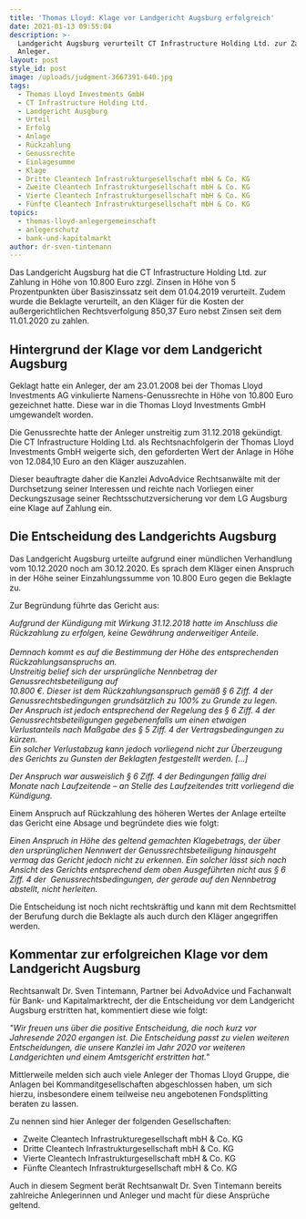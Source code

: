 ```yaml
---
title: 'Thomas Lloyd: Klage vor Landgericht Augsburg erfolgreich'
date: 2021-01-13 09:55:04
description: >-
  Landgericht Augsburg verurteilt CT Infrastructure Holding Ltd. zur Zahlung an
  Anleger.
layout: post
style_id: post
image: /uploads/judgment-3667391-640.jpg
tags:
  - Thomas Lloyd Investments GmbH
  - CT Infrastructure Holding Ltd.
  - Landgericht Ausgburg
  - Urteil
  - Erfolg
  - Anlage
  - Rückzahlung
  - Genussrechte
  - Einlagesumme
  - Klage
  - Dritte Cleantech Infrastrukturgesellschaft mbH & Co. KG
  - Zweite Cleantech Infrastrukturgesellschaft mbH & Co. KG
  - Vierte Cleantech Infrastrukturgesellschaft mbH & Co. KG
  - Fünfte Cleantech Infrastrukturgesellschaft mbH & Co. KG
topics:
  - thomas-lloyd-anlegergemeinschaft
  - anlegerschutz
  - bank-und-kapitalmarkt
author: dr-sven-tintemann
---
```


Das Landgericht Augsburg hat die CT Infrastructure Holding Ltd. zur Zahlung in Höhe von 10.800 Euro zzgl. Zinsen in Höhe von 5 Prozentpunkten über Basiszinssatz seit dem 01.04.2019 verurteilt. Zudem wurde die Beklagte verurteilt, an den Kläger für die Kosten der au&szlig;ergerichtlichen Rechtsverfolgung 850,37 Euro nebst Zinsen seit dem 11.01.2020 zu zahlen.&nbsp;

## Hintergrund der Klage vor dem Landgericht Augsburg

Geklagt hatte ein Anleger, der am 23.01.2008 bei der Thomas Lloyd Investments AG vinkulierte Namens-Genussrechte in Höhe von 10.800 Euro gezeichnet hatte. Diese war in die Thomas Lloyd Investments GmbH umgewandelt worden.&nbsp;

Die Genussrechte hatte der Anleger unstreitig zum 31.12.2018 gekündigt. Die CT Infrastructure Holding Ltd. als Rechtsnachfolgerin der Thomas Lloyd Investments GmbH weigerte sich, den geforderten Wert der Anlage in Höhe von 12.084,10 Euro an den Kläger auszuzahlen.&nbsp;

Dieser beauftragte daher die Kanzlei AdvoAdvice Rechtsanwälte mit der Durchsetzung seiner Interessen und reichte nach Vorliegen einer Deckungszusage seiner Rechtsschutzversicherung vor dem LG Augsburg eine Klage auf Zahlung ein.&nbsp;

## Die Entscheidung des Landgerichts Augsburg

Das Landgericht Augsburg urteilte aufgrund einer mündlichen Verhandlung vom 10.12.2020 noch am 30.12.2020. Es sprach dem Kläger einen Anspruch in der Höhe seiner Einzahlungssumme von 10.800 Euro gegen die Beklagte zu.&nbsp;

Zur Begründung führte das Gericht aus:&nbsp;

*Aufgrund der Kündigung mit Wirkung 31.12.2018 hatte im Anschluss die Rückzahlung zu erfolgen, keine Gewährung anderweitiger Anteile.<br><br>Demnach kommt es auf die Bestimmung der Höhe des entsprechenden Rückzahlungsanspruchs an.<br>Unstreitig belief sich der ursprüngliche Nennbetrag der Genussrechtsbeteiligung auf<br>10\.800 €. Dieser ist dem Rückzahlungsanspruch gemä&szlig; &sect; 6 Ziff. 4 der Genussrechtsbedingungen grundsätzlich zu 100% zu Grunde zu legen.<br>Der Anspruch ist jedoch entsprechend der Regelung des &sect; 6 Ziff. 4 der Genussrechtsbeteiligungen gegebenenfalls um einen etwaigen Verlustanteils nach Ma&szlig;gabe des &sect; 5 Ziff. 4 der Vertragsbedingungen zu kürzen.<br>Ein solcher Verlustabzug kann jedoch vorliegend nicht zur Überzeugung des Gerichts zu Gunsten der Beklagten festgestellt werden. \[…\]*

*Der Anspruch war ausweislich &sect; 6 Ziff. 4 der Bedingungen fällig drei Monate nach Laufzeitende – an Stelle des Laufzeitendes tritt vorliegend die Kündigung.*

Einem Anspruch auf Rückzahlung des höheren Wertes der Anlage erteilte das Gericht eine Absage und begründete dies wie folgt:&nbsp;

*Einen Anspruch in Höhe des geltend gemachten Klagebetrags, der über den ursprünglichen Nennwert der Genussrechtsbeteiligung hinausgeht vermag das Gericht jedoch nicht zu erkennen. Ein solcher lässt sich nach Ansicht des Gerichts entsprechend dem oben Ausgeführten nicht aus &sect; 6 Ziff. 4 der&nbsp; Genussrechtsbedingungen, der gerade auf den Nennbetrag abstellt, nicht herleiten.*

Die Entscheidung ist noch nicht rechtskräftig und kann mit dem Rechtsmittel der Berufung durch die Beklagte als auch durch den Kläger angegriffen werden.&nbsp;

## Kommentar zur erfolgreichen Klage vor dem Landgericht Augsburg

Rechtsanwalt Dr. Sven Tintemann, Partner bei AdvoAdvice und Fachanwalt für Bank- und Kapitalmarktrecht, der die Entscheidung vor dem Landgericht Augsburg erstritten hat, kommentiert diese wie folgt:&nbsp;

*"Wir freuen uns über die positive Entscheidung, die noch kurz vor Jahresende 2020 ergangen ist. Die Entscheidung passt zu vielen weiteren Entscheidungen, die unsere Kanzlei im Jahr 2020 vor weiteren Landgerichten und einem Amtsgericht erstritten hat."*

Mittlerweile melden sich auch viele Anleger der Thomas Lloyd Gruppe, die Anlagen bei Kommanditgesellschaften abgeschlossen haben, um sich hierzu, insbesondere einem teilweise neu angebotenen Fondsplitting beraten zu lassen.&nbsp;

Zu nennen sind hier Anleger der folgenden Gesellschaften:&nbsp;

* Zweite Cleantech Infrastrukturegesellschaft mbH & Co. KG
* Dritte Cleantech Infrastrukturgesellschaft mbH & Co. KG
* Vierte Cleantech Infrastrukturgesellschaft mbH & Co. KG
* Fünfte Cleantech Infrastrukturgesellschaft mbH & Co. KG

Auch in diesem Segment berät Rechtsanwalt Dr. Sven Tintemann bereits zahlreiche Anlegerinnen und Anleger und macht für diese Ansprüche geltend.&nbsp;

&nbsp;

&nbsp;
